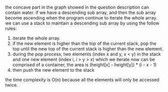the concave part in the graph showed in the question description can contain water.
if we have a descending sub array, and then the sub array become ascending when the program continue to iterate the whole array.
we can use a stack to maintain a descending sub array by using the follow rules:
1. iterate the whole array.
2. if the new element is higher than the top of the current stack, pop the top until the new top of the current stack is higher than the new element.
3. during the pop process, two elements (index x and y, x < y) in the stack and one new element (index i, i > y > x) which we iterate now can be comprised of a container, the area is (height[x] - height[y]) * (i - x  - 1)
4. then push the new element to the stack

the time complexity is O(n) because all the elements will only be accessed twice.